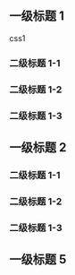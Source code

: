 ## 一级标题 1

css1

### 二级标题 1-1

### 二级标题 1-2

### 二级标题 1-3

## 一级标题 2

### 二级标题 1-1

### 二级标题 1-2

### 二级标题 1-3

## 一级标题 5
